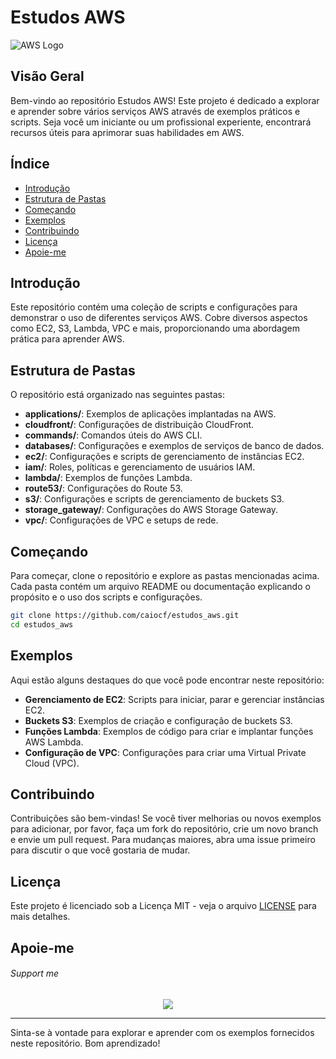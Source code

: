 # Estudos AWS

![AWS Logo](https://upload.wikimedia.org/wikipedia/commons/9/93/Amazon_Web_Services_Logo.svg)

## Visão Geral
Bem-vindo ao repositório Estudos AWS! Este projeto é dedicado a explorar e aprender sobre vários serviços AWS através de exemplos práticos e scripts. Seja você um iniciante ou um profissional experiente, encontrará recursos úteis para aprimorar suas habilidades em AWS.

## Índice
- [Introdução](#introdução)
- [Estrutura de Pastas](#estrutura-de-pastas)
- [Começando](#começando)
- [Exemplos](#exemplos)
- [Contribuindo](#contribuindo)
- [Licença](#licença)
- [Apoie-me](#apoie-me)

## Introdução
Este repositório contém uma coleção de scripts e configurações para demonstrar o uso de diferentes serviços AWS. Cobre diversos aspectos como EC2, S3, Lambda, VPC e mais, proporcionando uma abordagem prática para aprender AWS.

## Estrutura de Pastas
O repositório está organizado nas seguintes pastas:
- **applications/**: Exemplos de aplicações implantadas na AWS.
- **cloudfront/**: Configurações de distribuição CloudFront.
- **commands/**: Comandos úteis do AWS CLI.
- **databases/**: Configurações e exemplos de serviços de banco de dados.
- **ec2/**: Configurações e scripts de gerenciamento de instâncias EC2.
- **iam/**: Roles, políticas e gerenciamento de usuários IAM.
- **lambda/**: Exemplos de funções Lambda.
- **route53/**: Configurações do Route 53.
- **s3/**: Configurações e scripts de gerenciamento de buckets S3.
- **storage_gateway/**: Configurações do AWS Storage Gateway.
- **vpc/**: Configurações de VPC e setups de rede.

## Começando
Para começar, clone o repositório e explore as pastas mencionadas acima. Cada pasta contém um arquivo README ou documentação explicando o propósito e o uso dos scripts e configurações.

```bash
git clone https://github.com/caiocf/estudos_aws.git
cd estudos_aws
```

## Exemplos
Aqui estão alguns destaques do que você pode encontrar neste repositório:
- **Gerenciamento de EC2**: Scripts para iniciar, parar e gerenciar instâncias EC2.
- **Buckets S3**: Exemplos de criação e configuração de buckets S3.
- **Funções Lambda**: Exemplos de código para criar e implantar funções AWS Lambda.
- **Configuração de VPC**: Configurações para criar uma Virtual Private Cloud (VPC).

## Contribuindo
Contribuições são bem-vindas! Se você tiver melhorias ou novos exemplos para adicionar, por favor, faça um fork do repositório, crie um novo branch e envie um pull request. Para mudanças maiores, abra uma issue primeiro para discutir o que você gostaria de mudar.

## Licença
Este projeto é licenciado sob a Licença MIT - veja o arquivo [LICENSE](LICENSE) para mais detalhes.

## Apoie-me

<p align="center"><h6>Support me</h6></p>

<p align="center">
  <a href="https://www.paypal.com/donate/?business=3YHDFH2J8SHEG&no_recurring=0&currency_code=USD"><img src="https://img.shields.io/badge/paypal-support-blue.svg"/></a>
</p>

---

Sinta-se à vontade para explorar e aprender com os exemplos fornecidos neste repositório. Bom aprendizado!
